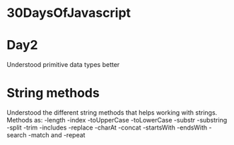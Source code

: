 # 30DaysOfJavascript

# Day2

Understood primitive data types better

# String methods

Understood the different string methods that helps working with strings.
Methods as:
-length
-index
-toUpperCase
-toLowerCase
-substr
-substring
-split
-trim
-includes
-replace
-charAt
-concat
-startsWith
-endsWith
-search
-match and
-repeat
